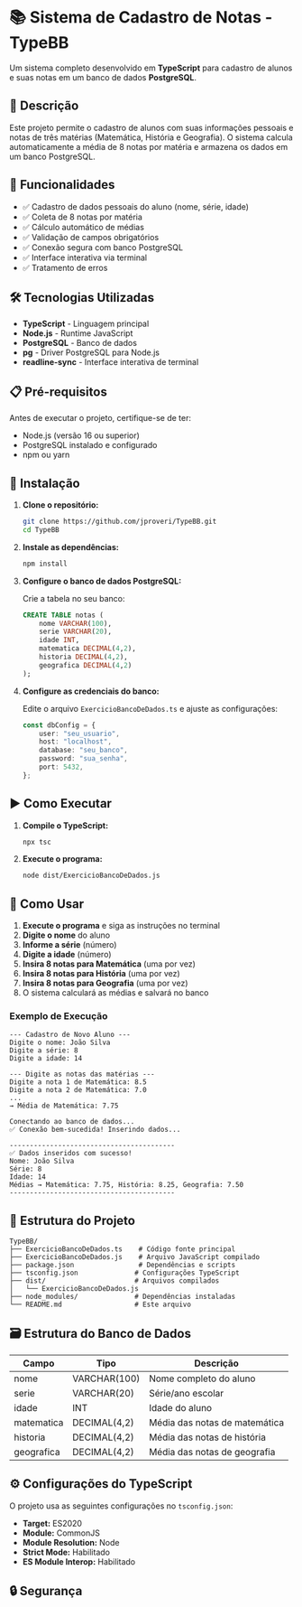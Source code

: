 # 📚 Sistema de Cadastro de Notas - TypeBB

Um sistema completo desenvolvido em **TypeScript** para cadastro de alunos e suas notas em um banco de dados **PostgreSQL**.

## 🎯 Descrição

Este projeto permite o cadastro de alunos com suas informações pessoais e notas de três matérias (Matemática, História e Geografia). O sistema calcula automaticamente a média de 8 notas por matéria e armazena os dados em um banco PostgreSQL.

## 🚀 Funcionalidades

- ✅ Cadastro de dados pessoais do aluno (nome, série, idade)
- ✅ Coleta de 8 notas por matéria
- ✅ Cálculo automático de médias
- ✅ Validação de campos obrigatórios
- ✅ Conexão segura com banco PostgreSQL
- ✅ Interface interativa via terminal
- ✅ Tratamento de erros

## 🛠️ Tecnologias Utilizadas

- **TypeScript** - Linguagem principal
- **Node.js** - Runtime JavaScript
- **PostgreSQL** - Banco de dados
- **pg** - Driver PostgreSQL para Node.js
- **readline-sync** - Interface interativa de terminal

## 📋 Pré-requisitos

Antes de executar o projeto, certifique-se de ter:

- Node.js (versão 16 ou superior)
- PostgreSQL instalado e configurado
- npm ou yarn

## 🔧 Instalação

1. **Clone o repositório:**
   ```bash
   git clone https://github.com/jproveri/TypeBB.git
   cd TypeBB
   ```

2. **Instale as dependências:**
   ```bash
   npm install
   ```

3. **Configure o banco de dados PostgreSQL:**
   
   Crie a tabela no seu banco:
   ```sql
   CREATE TABLE notas (
       nome VARCHAR(100),
       serie VARCHAR(20),
       idade INT,
       matematica DECIMAL(4,2),
       historia DECIMAL(4,2),
       geografica DECIMAL(4,2)
   );
   ```

4. **Configure as credenciais do banco:**
   
   Edite o arquivo `ExercicioBancoDeDados.ts` e ajuste as configurações:
   ```typescript
   const dbConfig = {
       user: "seu_usuario",
       host: "localhost",
       database: "seu_banco",
       password: "sua_senha",
       port: 5432,
   };
   ```

## ▶️ Como Executar

1. **Compile o TypeScript:**
   ```bash
   npx tsc
   ```

2. **Execute o programa:**
   ```bash
   node dist/ExercicioBancoDeDados.js
   ```

## 📖 Como Usar

1. **Execute o programa** e siga as instruções no terminal
2. **Digite o nome** do aluno
3. **Informe a série** (número)
4. **Digite a idade** (número)
5. **Insira 8 notas para Matemática** (uma por vez)
6. **Insira 8 notas para História** (uma por vez)
7. **Insira 8 notas para Geografia** (uma por vez)
8. O sistema calculará as médias e salvará no banco

### Exemplo de Execução

```
--- Cadastro de Novo Aluno ---
Digite o nome: João Silva
Digite a série: 8
Digite a idade: 14

--- Digite as notas das matérias ---
Digite a nota 1 de Matemática: 8.5
Digite a nota 2 de Matemática: 7.0
...
→ Média de Matemática: 7.75

Conectando ao banco de dados...
✅ Conexão bem-sucedida! Inserindo dados...

-----------------------------------------
✅ Dados inseridos com sucesso!
Nome: João Silva
Série: 8
Idade: 14
Médias → Matemática: 7.75, História: 8.25, Geografia: 7.50
-----------------------------------------
```

## 📁 Estrutura do Projeto

```
TypeBB/
├── ExercicioBancoDeDados.ts    # Código fonte principal
├── ExercicioBancoDeDados.js    # Arquivo JavaScript compilado
├── package.json                # Dependências e scripts
├── tsconfig.json              # Configurações TypeScript
├── dist/                      # Arquivos compilados
│   └── ExercicioBancoDeDados.js
├── node_modules/              # Dependências instaladas
└── README.md                  # Este arquivo
```

## 🗃️ Estrutura do Banco de Dados

| Campo      | Tipo           | Descrição                    |
|------------|----------------|------------------------------|
| nome       | VARCHAR(100)   | Nome completo do aluno       |
| serie      | VARCHAR(20)    | Série/ano escolar            |
| idade      | INT            | Idade do aluno               |
| matematica | DECIMAL(4,2)   | Média das notas de matemática|
| historia   | DECIMAL(4,2)   | Média das notas de história  |
| geografica | DECIMAL(4,2)   | Média das notas de geografia |

## ⚙️ Configurações do TypeScript

O projeto usa as seguintes configurações no `tsconfig.json`:

- **Target:** ES2020
- **Module:** CommonJS
- **Module Resolution:** Node
- **Strict Mode:** Habilitado
- **ES Module Interop:** Habilitado

## 🔒 Segurança


